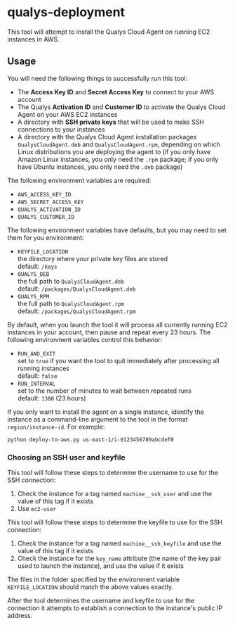 # qualys-deployment

This tool will attempt to install the Qualys Cloud Agent on running EC2 instances in AWS.

## Usage

You will need the following things to successfully run this tool:

* The **Access Key ID** and **Secret Access Key** to connect to your AWS account
* The Qualys **Activation ID** and **Customer ID** to activate the Qualys Cloud Agent on your AWS EC2 instances
* A directory with **SSH private keys** that will be used to make SSH connections to your instances
* A directory with the Qualys Cloud Agent installation packages `QualysCloudAgent.deb` and `QualysCloudAgent.rpm`,
  depending on which Linux distributions you are deploying the agent to (if you only have Amazon Linux instances, you
  only need the `.rpm` package; if you only have Ubuntu instances, you only need the `.deb` package)

The following environment variables are required:

* `AWS_ACCESS_KEY_ID`
* `AWS_SECRET_ACCESS_KEY`
* `QUALYS_ACTIVATION_ID`
* `QUALYS_CUSTOMER_ID`

The following environment variables have defaults, but you may need to set them for you environment:

* `KEYFILE_LOCATION`  
  the directory where your private key files are stored  
  default: `/keys`
* `QUALYS_DEB`  
  the full path to `QualysCloudAgent.deb`  
  default: `/packages/QualysCloudAgent.deb`
* `QUALYS_RPM`  
  the full path to `QualysCloudAgent.rpm`  
  default: `/packages/QualysCloudAgent.rpm`

By default, when you launch the tool it will process all currently running EC2 instances in your account, then pause and
repeat every 23 hours. The following environment variables control this behavior:

* `RUN_AND_EXIT`  
  set to `true` if you want the tool to quit immediately after processing all running instances  
  default: `false`
* `RUN_INTERVAL`  
  set to the number of minutes to wait between repeated runs  
  default: `1380` (23 hours)

If you only want to install the agent on a single instance, identify the instance as a command-line argument to the tool
in the format `region/instance-id`. For example:

```shell
python deploy-to-aws.py us-east-1/i-0123456789abcdef0
```

### Choosing an SSH user and keyfile

This tool will follow these steps to determine the username to use for the SSH connection:

1. Check the instance for a tag named `machine__ssh_user` and use the value of this tag if it exists
2. Use `ec2-user`

This tool will follow these steps to determine the keyfile to use for the SSH connection:

1. Check the instance for a tag named `machine__ssh_keyfile` and use the value of this tag if it exists
2. Check the instance for the `key_name` attribute (the name of the key pair used to launch the instance), and use the
   value if it exists

The files in the folder specified by the environment variable `KEYFILE_LOCATION` should match the above values exactly.

After the tool determines the username and keyfile to use for the connection it attempts to establish a connection to
the instance's public IP address.
